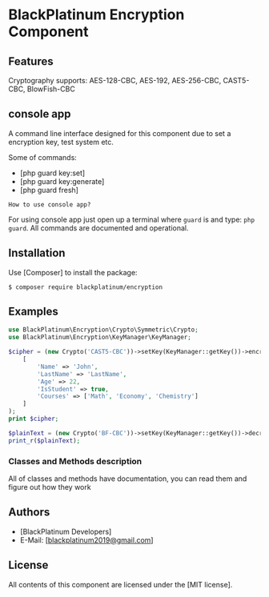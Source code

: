 BlackPlatinum Encryption Component
=======
Features
--------
Cryptography supports: AES-128-CBC, AES-192, AES-256-CBC, CAST5-CBC, BlowFish-CBC

console app
--------------------
A command line interface designed for this component due to set a encryption key, test system etc.

Some of commands:

* [php guard key:set]
* [php guard key:generate]
* [php guard fresh]

`How to use console app?`

For using console app just open up a terminal where `guard` is and type: `php guard`.
All commands are documented and operational.


Installation
------------
Use [Composer] to install the package:

```
$ composer require blackplatinum/encryption
```

Examples
-------

```php
use BlackPlatinum\Encryption\Crypto\Symmetric\Crypto;
use BlackPlatinum\Encryption\KeyManager\KeyManager;

$cipher = (new Crypto('CAST5-CBC'))->setKey(KeyManager::getKey())->encrypt(
    [
        'Name' => 'John',
        'LastName' => 'LastName',
        'Age' => 22,
        'IsStudent' => true,
        'Courses' => ['Math', 'Economy', 'Chemistry']
    ]
);
print $cipher;

$plainText = (new Crypto('BF-CBC'))->setKey(KeyManager::getKey())->decrypt('eyJpdiI6Ik05RE9...');
print_r($plainText);
```

### Classes and Methods description
All of classes and methods have documentation, you can read them and figure out how they work

Authors
-------

* [BlackPlatinum Developers]
* E-Mail: [blackplatinum2019@gmail.com]

License
-------

All contents of this component are licensed under the [MIT license].